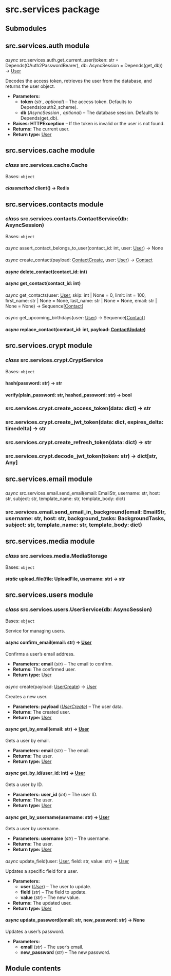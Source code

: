 # src.services package

## Submodules

## src.services.auth module

###
*async* src.services.auth.get_current_user(token: str = Depends(OAuth2PasswordBearer), db: AsyncSession = Depends(get_db)) → [User](src.database.md#src.database.models.User)

Decodes the access token, retrieves the user from the database, and returns the user object.

* **Parameters:**
    * **token** (*str* *,* *optional*) – The access token. Defaults to Depends(oauth2_scheme).
    * **db** (*AsyncSession* *,* *optional*) – The database session. Defaults to Depends(get_db).
* **Raises:**
  **HTTPException** – If the token is invalid or the user is not found.
* **Returns:**
  The current user.
* **Return type:**
  [User](src.database.md#src.database.models.User)

## src.services.cache module

### *class* src.services.cache.Cache

Bases: `object`

#### *classmethod* client() → Redis

## src.services.contacts module

### *class* src.services.contacts.ContactService(db: AsyncSession)

Bases: `object`

####
*async* assert_contact_belongs_to_user(contact_id: int, user: [User](src.database.md#src.database.models.User)) → None

####
*async* create_contact(payload: [ContactCreate](src.api.md#src.api.schemas.ContactCreate), user: [User](src.database.md#src.database.models.User)) → [Contact](src.database.md#src.database.models.Contact)

#### *async* delete_contact(contact_id: int)

#### *async* get_contact(contact_id: int)

####
*async* get_contacts(user: [User](src.database.md#src.database.models.User), skip: int | None = 0, limit: int = 100, first_name: str | None = None, last_name: str | None = None, email: str | None = None) → Sequence[[Contact](src.database.md#src.database.models.Contact)]

####
*async* get_upcoming_birthdays(user: [User](src.database.md#src.database.models.User)) → Sequence[[Contact](src.database.md#src.database.models.Contact)]

#### *async* replace_contact(contact_id: int, payload: [ContactUpdate](src.api.md#src.api.schemas.ContactUpdate))

## src.services.crypt module

### *class* src.services.crypt.CryptService

Bases: `object`

#### hash(password: str) → str

#### verify(plain_password: str, hashed_password: str) → bool

### src.services.crypt.create_access_token(data: dict) → str

### src.services.crypt.create_jwt_token(data: dict, expires_delta: timedelta) → str

### src.services.crypt.create_refresh_token(data: dict) → str

### src.services.crypt.decode_jwt_token(token: str) → dict[str, Any]

## src.services.email module

###
*async* src.services.email.send_email(email: EmailStr, username: str, host: str, subject: str, template_name: str, template_body: dict)

### src.services.email.send_email_in_background(email: EmailStr, username: str, host: str, background_tasks: BackgroundTasks, subject: str, template_name: str, template_body: dict)

## src.services.media module

### *class* src.services.media.MediaStorage

Bases: `object`

#### *static* upload_file(file: UploadFile, username: str) → str

## src.services.users module

### *class* src.services.users.UserService(db: AsyncSession)

Bases: `object`

Service for managing users.

#### *async* confirm_email(email: str) → [User](src.database.md#src.database.models.User)

Confirms a user’s email address.

* **Parameters:**
  **email** (*str*) – The email to confirm.
* **Returns:**
  The confirmed user.
* **Return type:**
  [User](src.database.md#src.database.models.User)

####
*async* create(payload: [UserCreate](src.api.md#src.api.schemas.UserCreate)) → [User](src.database.md#src.database.models.User)

Creates a new user.

* **Parameters:**
  **payload** ([*UserCreate*](src.api.md#src.api.schemas.UserCreate)) – The user data.
* **Returns:**
  The created user.
* **Return type:**
  [User](src.database.md#src.database.models.User)

#### *async* get_by_email(email: str) → [User](src.database.md#src.database.models.User)

Gets a user by email.

* **Parameters:**
  **email** (*str*) – The email.
* **Returns:**
  The user.
* **Return type:**
  [User](src.database.md#src.database.models.User)

#### *async* get_by_id(user_id: int) → [User](src.database.md#src.database.models.User)

Gets a user by ID.

* **Parameters:**
  **user_id** (*int*) – The user ID.
* **Returns:**
  The user.
* **Return type:**
  [User](src.database.md#src.database.models.User)

#### *async* get_by_username(username: str) → [User](src.database.md#src.database.models.User)

Gets a user by username.

* **Parameters:**
  **username** (*str*) – The username.
* **Returns:**
  The user.
* **Return type:**
  [User](src.database.md#src.database.models.User)

####
*async* update_field(user: [User](src.database.md#src.database.models.User), field: str, value: str) → [User](src.database.md#src.database.models.User)

Updates a specific field for a user.

* **Parameters:**
    * **user** ([*User*](src.database.md#src.database.models.User)) – The user to update.
    * **field** (*str*) – The field to update.
    * **value** (*str*) – The new value.
* **Returns:**
  The updated user.
* **Return type:**
  [User](src.database.md#src.database.models.User)

#### *async* update_password(email: str, new_password: str) → None

Updates a user’s password.

* **Parameters:**
    * **email** (*str*) – The user’s email.
    * **new_password** (*str*) – The new password.

## Module contents
